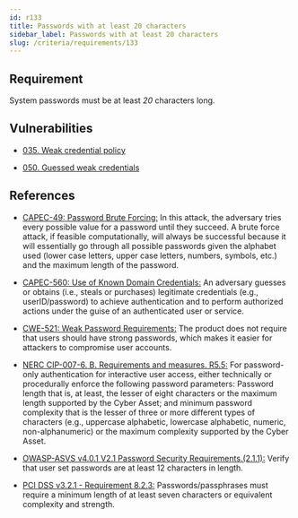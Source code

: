 ```yaml
---
id: r133
title: Passwords with at least 20 characters
sidebar_label: Passwords with at least 20 characters
slug: /criteria/requirements/133
---
```


## Requirement

System passwords must be
at least *20* characters long.

## Vulnerabilities

- [035. Weak credential policy](/criteria/vulnerabilities/035)

- [050. Guessed weak credentials](/criteria/vulnerabilities/050)

## References

- [CAPEC-49: Password Brute Forcing:](http://capec.mitre.org/data/definitions/49.html)
In this attack,
the adversary tries
every possible value for a password
until they succeed.
A brute force attack,
if feasible computationally,
will always be successful
because it will essentially go through
all possible passwords
given the alphabet used (lower case letters,
upper case letters, numbers,
symbols, etc.)
and the maximum length
of the password.

- [CAPEC-560: Use of Known Domain Credentials:](http://capec.mitre.org/data/definitions/560.html)
An adversary guesses or obtains
(i.e., steals or purchases) legitimate credentials
(e.g., userID/password)
to achieve authentication
and to perform authorized actions
under the guise of an authenticated user
or service.

- [CWE-521: Weak Password Requirements:](https://cwe.mitre.org/data/definitions/521.html)
The product does not require
that users should have strong passwords,
which makes it easier for attackers
to compromise user accounts.

- [NERC CIP-007-6. B. Requirements and measures. R5.5:](https://www.nerc.com/pa/Stand/Reliability%20Standards/CIP-007-6.pdf)
For password-only authentication
for interactive user access,
either technically or procedurally
enforce the following password parameters:
Password length that is,
at least, 
the lesser of eight characters
or the maximum length supported
by the Cyber Asset;
and minimum password complexity
that is the lesser of three or more
different types of characters
(e.g., uppercase alphabetic, lowercase alphabetic,
numeric, non-alphanumeric)
or the maximum complexity supported
by the Cyber Asset.

- [OWASP-ASVS v4.0.1 V2.1 Password Security Requirements.(2.1.1):](https://owasp.org/www-pdf-archive/OWASP_Application_Security_Verification_Standard_4.0-en.pdf)
Verify that user set passwords
are at least 12 characters in length.

- [PCI DSS v3.2.1 - Requirement 8.2.3:](https://www.pcisecuritystandards.org/documents/PCI_DSS_v3-2-1.pdf)
Passwords/passphrases must require
a minimum length of at least seven characters
or equivalent complexity and strength.
